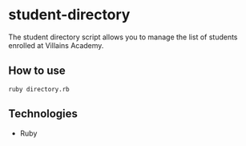 # student-directory

The student directory script allows you to manage the list of students enrolled at Villains Academy.

## How to use

```
ruby directory.rb
```

## Technologies

* Ruby
